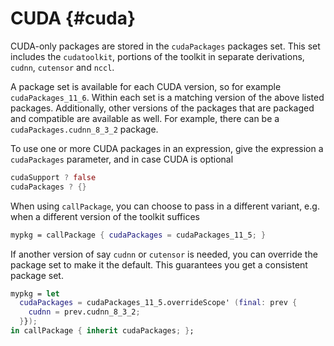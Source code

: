 # CUDA {#cuda}

CUDA-only packages are stored in the `cudaPackages` packages set. This set
includes the `cudatoolkit`, portions of the toolkit in separate derivations,
`cudnn`, `cutensor` and `nccl`.

A package set is available for each CUDA version, so for example
`cudaPackages_11_6`. Within each set is a matching version of the above listed
packages. Additionally, other versions of the packages that are packaged and
compatible are available as well. For example, there can be a
`cudaPackages.cudnn_8_3_2` package.

To use one or more CUDA packages in an expression, give the expression a `cudaPackages` parameter, and in case CUDA is optional
```nix
cudaSupport ? false
cudaPackages ? {}
```

When using `callPackage`, you can choose to pass in a different variant, e.g.
when a different version of the toolkit suffices
```nix
mypkg = callPackage { cudaPackages = cudaPackages_11_5; }
```

If another version of say `cudnn` or `cutensor` is needed, you can override the
package set to make it the default. This guarantees you get a consistent package
set.
```nix
mypkg = let
  cudaPackages = cudaPackages_11_5.overrideScope' (final: prev {
    cudnn = prev.cudnn_8_3_2;
  }});
in callPackage { inherit cudaPackages; };
```
